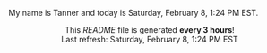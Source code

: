 My name is Tanner and today is Saturday, February 8, 1:24 PM EST.

<p align="center">This <i>README</i> file is generated <b>every 3 hours</b>!</br>Last refresh: Saturday, February 8, 1:24 PM EST<br /></p>
